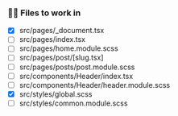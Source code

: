 ### 👷‍♂️ Files to work in

- [x] src/pages/\_document.tsx
- [ ] src/pages/index.tsx
- [ ] src/pages/home.module.scss
- [ ] src/pages/post/[slug.tsx]
- [ ] src/pages/posts/post.module.scss
- [ ] src/components/Header/index.tsx
- [ ] src/components/Header/header.module.scss
- [x] src/styles/global.scss
- [ ] src/styles/common.module.scss
